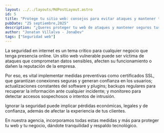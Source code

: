 ```yaml
---
layout: ../../layouts/MdPostLayout.astro
id: 5
title: "Protege tu sitio web: consejos para evitar ataques y mantener tus datos seguros"
pubDate: "25 septiembre,2025"
description: "¿Queres proteger tu web de ataques y mantener seguros tus datos y los de tus clientes?  En este articulo te explicamos como."
author: "Jonatan Villalva - JonaDev"
tags: ["Seguridad web"]
---
```


La seguridad en internet es un tema crítico para cualquier negocio que tenga presencia online. Un sitio web vulnerable puede ser víctima de ataques que comprometan datos sensibles, afecten su funcionamiento o dañen la reputación de la empresa.

Por eso, es vital implementar medidas preventivas como certificados SSL, que garantizan conexiones seguras y generan confianza en los usuarios; actualizaciones constantes del software y plugins; backups regulares para recuperar la información ante cualquier incidente; y monitoreo para detectar accesos sospechosos o intentos de intrusión.

Ignorar la seguridad puede implicar pérdidas económicas, legales y de confianza, además de afectar la experiencia de tus clientes.

En nuestra agencia, incorporamos todas estas medidas y más para proteger tu web y tu negocio, dándote tranquilidad y respaldo tecnológico.
